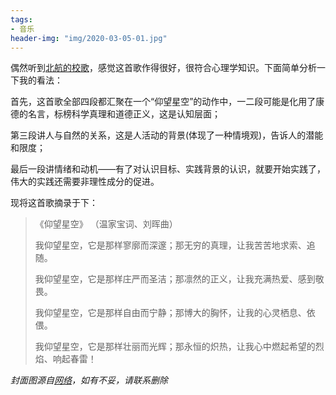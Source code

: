 ```yaml
---
tags:
- 音乐
header-img: "img/2020-03-05-01.jpg"
---
```

偶然听到[北航的校歌](https://b23.tv/1LoyBb)，感觉这首歌作得很好，很符合心理学知识。下面简单分析一下我的看法：

首先，这首歌全部四段都汇聚在一个“仰望星空”的动作中，一二段可能是化用了康德的名言，标榜科学真理和道德正义，这是认知层面；

第三段讲人与自然的关系，这是人活动的背景(体现了一种情境观)，告诉人的潜能和限度；

最后一段讲情绪和动机——有了对认识目标、实践背景的认识，就要开始实践了，伟大的实践还需要非理性成分的促进。

现将这首歌摘录于下：
> 《仰望星空》
> （温家宝词、刘晖曲）
> 
> 我仰望星空，它是那样寥廓而深邃；那无穷的真理，让我苦苦地求索、追随。
> 
> 我仰望星空，它是那样庄严而圣洁；那凛然的正义，让我充满热爱、感到敬畏。
> 
> 我仰望星空，它是那样自由而宁静；那博大的胸怀，让我的心灵栖息、依偎。
> 
> 我仰望星空，它是那样壮丽而光辉；那永恒的炽热，让我心中燃起希望的烈焰、响起春雷！

_封面图源自[网络](https://www.dgtle.com/thread-803512-1-1.html)，如有不妥，请联系删除_